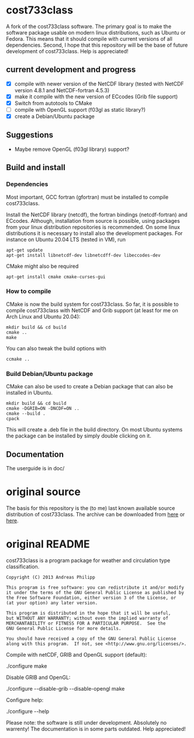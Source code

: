 # cost733class
A fork of the cost733class software. The primary goal is to make the software package usable on modern linux distributions, such as Ubuntu or Fedora. This means that it should compile with current versions of all dependencies. Second, I hope that this repository will be the base of future development of cost733class. Help is appreciated!

## current development and progress
 
 - [x] compile with newer version of the NetCDF library (tested with NetCDF version 4.8.1 and NetCDF-fortran 4.5.3)
 - [x] make it compile with the new version of ECcodes (Grib file support)
 - [x] Switch from autotools to CMake
 - [ ] compile with OpenGL support (f03gl as static library?)
 - [x] create a Debian/Ubuntu package
 
## Suggestions

 - Maybe remove OpenGL (f03gl library) support?

## Build and install

### Dependencies
Most important, GCC fortran (gfortran) must be installed to compile cost733class.

Install the NetCDF library (netcdf), the fortran bindings (netcdf-fortran) and ECcodes. Although, installation from source is possible, using packages from your linux distribution repositories is recommended. On some linux distributions it is necessary to install also the development packages. For instance on Ubuntu 20.04 LTS (tested in VM), run

    apt-get update
    apt-get install libnetcdf-dev libnetcdff-dev libeccodes-dev
  
CMake might also be required

    apt-get install cmake cmake-curses-gui

### How to compile
CMake is now the build system for cost733class. So far, it is possible to compile cost733class with NetCDF and Grib support (at least for me on Arch Linux and Ubuntu 20.04):

    mkdir build && cd build
    cmake ..
    make

You can also tweak the build options with

    ccmake ..
    
### Build Debian/Ubuntu package
CMake can also be used to create a Debian package that can also be installed in Ubuntu.

    mkdir build && cd build
    cmake -DGRIB=ON -DNCDF=ON .. 
    cmake --build .
    cpack
    
This will create a .deb file in the build directory. On most Ubuntu systems the package can be installed by simply double clicking on it.
  
## Documentation
The userguide is in doc/

# original source
The basis for this repository is the (to me) last known available source distribution of cost733class. The archive can be downloaded from [here](http://cost733.met.no/cost733clas-1.4_rev23.tgz) or [here](https://drive.google.com/file/d/1DCiDDte8PPYu2tKzsIugloOxi6NMvXJt/view?usp=sharing).

# original README
cost733class is a program package for weather and circulation type classification.
    
    Copyright (C) 2013 Andreas Philipp

    This program is free software: you can redistribute it and/or modify
    it under the terms of the GNU General Public License as published by
    the Free Software Foundation, either version 3 of the License, or
    (at your option) any later version.

    This program is distributed in the hope that it will be useful,
    but WITHOUT ANY WARRANTY; without even the implied warranty of
    MERCHANTABILITY or FITNESS FOR A PARTICULAR PURPOSE.  See the
    GNU General Public License for more details.

    You should have received a copy of the GNU General Public License
    along with this program.  If not, see <http://www.gnu.org/licenses/>.


Compile with netCDF, GRIB and OpenGL support (default):

./configure
make

Disable GRIB and OpenGL:

./configure --disable-grib --disable-opengl
make

Configure help:

./configure --help


Please note: the software is still under development. Absolutely no warrenty!
The documentation is in some parts outdated. Help appreciated!
